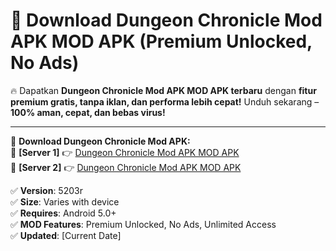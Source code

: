 # 🚀 Download Dungeon Chronicle Mod APK MOD APK (Premium Unlocked, No Ads)  

🔥 Dapatkan **Dungeon Chronicle Mod APK MOD APK terbaru** dengan **fitur premium gratis, tanpa iklan, dan performa lebih cepat!** Unduh sekarang – **100% aman, cepat, dan bebas virus!**  

---


🔽 **Download Dungeon Chronicle Mod APK:**  
🔹 **[Server 1]** 👉 [Dungeon Chronicle Mod APK MOD APK](https://apkcomod.com?title=Dungeon_Chronicle_Mod_APK)  
🔹 **[Server 2]** 👉 [Dungeon Chronicle Mod APK MOD APK](https://apkcomod.com?title=Dungeon_Chronicle_Mod_APK)  


✅ **Version**: 5203r  
✅ **Size**: Varies with device  
✅ **Requires**: Android 5.0+  
✅ **MOD Features**: Premium Unlocked, No Ads, Unlimited Access  
✅ **Updated**: [Current Date]  